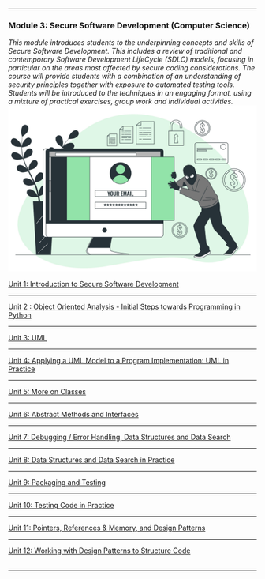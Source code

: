 <!--layout: page
title: "SSDCS Landing "
permalink: /ssdcs_landing-->


---
### Module 3: Secure Software Development (Computer Science)<br>
_This module introduces students to the underpinning concepts and skills of Secure Software Development. This includes a review of traditional and contemporary Software Development LifeCycle (SDLC) models, focusing in particular on the areas most affected by secure coding considerations. The course will provide students with a combination of an understanding of security principles together with exposure to automated testing tools. Students will be introduced to the techniques in an engaging format, using a mixture of practical exercises, group work and individual activities._<br>
<img src="images/module3.jpeg?raw=true"/>

[Unit 1: Introduction to Secure Software Development](https://patzsantos.github.io/e-portfolio-uoeo/ssdcs_unit1)

---

[Unit 2 : Object Oriented Analysis - Initial Steps towards Programming in Python](https://patzsantos.github.io/e-portfolio-uoeo/ssdcs_unit2)

---

[Unit 3: UML](https://patzsantos.github.io/e-portfolio-uoeo/oop_unit3)

---
[Unit 4: Applying a UML Model to a Program Implementation: UML in Practice](https://patzsantos.github.io/e-portfolio-uoeo/ssdcs_unit4)

---
[Unit 5: More on Classes](https://patzsantos.github.io/e-portfolio-uoeo/ssdcs_unit5)

---
[Unit 6: Abstract Methods and Interfaces](https://patzsantos.github.io/e-portfolio-uoeo/ssdcs_unit6)

---
[Unit 7: Debugging / Error Handling, Data Structures and Data Search](https://patzsantos.github.io/e-portfolio-uoeo/ssdcs_unit7)

---
[Unit 8: Data Structures and Data Search in Practice](https://patzsantos.github.io/e-portfolio-uoeo/ssdcs_unit8)

---
[Unit 9: Packaging and Testing](https://patzsantos.github.io/e-portfolio-uoeo/ssdcs_unit9)

---
[Unit 10: Testing Code in Practice](https://patzsantos.github.io/e-portfolio-uoeo/ssdcs_unit10)

---
[Unit 11: Pointers, References & Memory, and Design Patterns ](https://patzsantos.github.io/e-portfolio-uoeo/ssdcs_unit11)

---
[Unit 12: Working with Design Patterns to Structure Code](https://patzsantos.github.io/e-portfolio-uoeo/ssdcs_unit12) <br><br>

---

